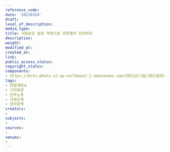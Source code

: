 ```yaml
---
reference_code: 
date: '20210324'
draft: 
level_of_description: 
media_type: 
title: 사법농단 법관 파면으로 위헌행위 단죄하라
description: 
weight: 
modified_at: 
created_at: 
link: 
public_access_status: 
copyright_status: 
components:
- https://kctu-photo.s3.ap-northeast-2.amazonaws.com/2021년/3월/20210324-사법농단+법관+파면으로+위헌행위+단죄하라_헌법재판소_기자회견_민주노총_사회단체_정치정책/_1DX0080.jpg
tags:
- 헌법재판소
- 기자회견
- 민주노총
- 사회단체
- 정치정책
creators:
- 
subjects:
- 
sources:
- 
venues:
- 
---
```

